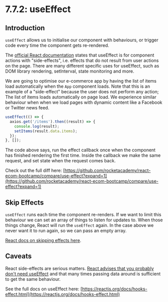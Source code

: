 # 7.7.2: useEffect

## Introduction

`useEffect` allows us to initialise our component with behaviours, or trigger code every time the component gets re-rendered.

The [official React documentation](https://reactjs.org/docs/hooks-effect.html) states that useEffect is for component actions with "side-effects", i.e. effects that do not result from user actions on the page. There are many different specific uses for useEffect, such as DOM library rendering, setInterval, state monitoring and more.

We are going to optimise our e-commerce app by having the list of items load automatically when the `App` component loads. Note that this is an example of a "side-effect" because the user does not perform any action; The list of items loads automatically on page load. We experience similar behaviour when when we load pages with dynamic content like a Facebook or Twitter news feed.

```javascript
useEffect(() => {
  axios.get('/items').then((result) => {
    console.log(result);
    setItems(result.data.items);
  });
}, []);
```

The code above says, run the effect callback once when the component has finished rendering the first time. Inside the callback we make the same request, and set state when the request comes back.

Check out the full diff here: [https://github.com/rocketacademy/react-ecom-bootcamp/compare/use-effect?expand=1](https://github.com/rocketacademy/react-ecom-bootcamp/compare/use-effect?expand=1)

## Skip Effects

`useEffect` runs each time the component re-renders. If we want to limit this behaviour we can set an array of things to listen for updates to. When those things change, React will run the `useEffect` again. In the case above we never want it to run again, so we can pass an empty array.

[React docs on skipping effects here](https://reactjs.org/docs/hooks-effect.html#tip-optimizing-performance-by-skipping-effects).

## Caveats

React side-effects are serious matters. [React advises that you probably don't need useEffect](https://twitter.com/dan\_abramov/status/1281669881667162112?s=20) and that many times passing data around is sufficient to get the same behaviour.

See the full docs on useEffect here: [https://reactjs.org/docs/hooks-effect.html](https://reactjs.org/docs/hooks-effect.html)
